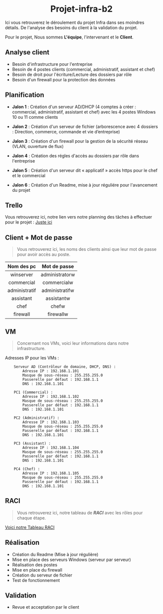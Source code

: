 <h1 align="center" text-center>Projet-infra-b2</h1>

Ici vous retrouverez le déroulement du projet Infra dans ses moindres détails.
De l'analyse des besoins du client à la validation du projet.

Pour le projet, Nous sommes **L'équipe**, l'intervenant et le **Client**.

## Analyse client

- Besoin d'infrastructure pour l'entreprise
- Besoin de 4 postes clients (commercial, administratif, assistant et chef)
- Besoin de droit pour l'écriture/Lecture des dossiers par rôle
- Besoin d'un firewall pour la protection des données

## Planification

- **Jalon 1** : Création d'un serveur AD/DHCP (4 comptes à créer : commercial, administratif, assistant et chef) avec les 4 postes Windows 10 ou 11 comme clients

- **Jalon 2** : Création d'un serveur de fichier (arborescence avec 4 dossiers : Direction, commerce, commande et vie d’entreprise)


- **Jalon 3** : Création d'un firewall pour la gestion de la sécurité réseau (VLAN, ouverture de flux)

- **Jalon 4** : Création des régles d'accès au dossiers par rôle dans l'entreprise

- **Jalon 5** : Création d'un serveur dit « applicatif » accès https pour le chef et le commercial

- **Jalon 6** : Création d'un Readme, mise à jour réguliére pour l'avancement du projet 

## Trello

Vous retrouverez ici, notre lien vers notre planning des tâches à effectuer pour le projet :
[Juste ici](https://trello.com/b/FjyDZ8vH)

## Client + Mot de passe

> Vous retrouverez ici, les noms des clients ainsi que leur mot de passe pour avoir accès au poste.

| Nom des pc | Mot de passe |
| :-----:| :-----------: |
| winserver | administratorw |
| commercial | commercialw |
| administratif | administratifw |
| assistant | assistantw |
| chef | chefw |
| firewall | firewallw |

## VM

> Concernant nos VMs, voici leur informations dans notre infrastructure.

Adresses IP pour les VMs :
```
    Serveur AD (Contrôleur de domaine, DHCP, DNS) :
        Adresse IP : 192.168.1.101
        Masque de sous-réseau : 255.255.255.0
        Passerelle par défaut : 192.168.1.1
        DNS : 192.168.1.101
```
```
    PC1 (Commercial) :
        Adresse IP : 192.168.1.102
        Masque de sous-réseau : 255.255.255.0
        Passerelle par défaut : 192.168.1.1
        DNS : 192.168.1.101
```
```
    PC2 (Administratif) :
        Adresse IP : 192.168.1.103
        Masque de sous-réseau : 255.255.255.0
        Passerelle par défaut : 192.168.1.1
        DNS : 192.168.1.101
```
```
    PC3 (Assistant) :
        Adresse IP : 192.168.1.104
        Masque de sous-réseau : 255.255.255.0
        Passerelle par défaut : 192.168.1.1
        DNS : 192.168.1.101
```
```
    PC4 (Chef) :
        Adresse IP : 192.168.1.105
        Masque de sous-réseau : 255.255.255.0
        Passerelle par défaut : 192.168.1.1
        DNS : 192.168.1.101
```

## RACI

> Vous retrouverez ici, notre tableau de ***RACI*** avec les rôles pour chaque étape.

[Voici notre Tableau RACI](https://miro.com/welcomeonboard/NjRUTWp1YVEwQjN3emlXM09KRHE2cEtaMjNyTGFaMEVncWwzRnRlbFJDbWdvNWprY1ZVd0ZxTFlzRFRHaVJTWnwzNDU4NzY0NTkwMTE1NTIxNzAxfDI=?share_link_id=761897958977)

## Réalisation

- Création du Readme (Mise à jour régulière)
- Mise en place des serveurs Windows (serveur par serveur)
- Réalisation des postes
- Mise en place du firewall
- Création du serveur de fichier
- Test de fonctionnement

## Validation

- Revue et acceptation par le client